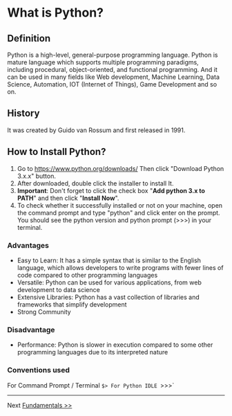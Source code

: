 # What is Python?

## Definition

Python is a high-level, general-purpose programming language. Python is mature language which supports multiple programming paradigms, including procedural, object-oriented, and functional programming. And it can be used in many fields like Web development, Machine Learning, Data Science, Automation, IOT (Internet of Things), Game Development and so on.

## History

It was created by Guido van Rossum and first released in 1991.

## How to Install Python?

1. Go to https://www.python.org/downloads/ Then click "Download Python 3.x.x" button.
2. After downloaded, double click the installer to install It.
3. **Important**: Don't forget to click the check box "**Add python 3.x to PATH**" and then click "**Install Now**".
4. To check whether it successfully installed or not on your machine, open the command prompt and type "python" and click enter on the prompt. You should see the python version and python prompt (>>>) in your terminal.

### Advantages

- Easy to Learn: It has a simple syntax that is similar to the English language, which allows developers to write programs with fewer lines of code compared to other programming languages
- Versatile: Python can be used for various applications, from web development to data science
- Extensive Libraries: Python has a vast collection of libraries and frameworks that simplify development
- Strong Community

### Disadvantage

- Performance: Python is slower in execution compared to some other programming languages due to its interpreted nature

### Conventions used

For Command Prompt / Terminal `$>
For Python IDLE `>>>`

---

Next [Fundamentals >>](./2-Fundamentals.md)